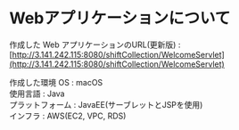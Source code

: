 # Webアプリケーションについて

作成した Web アプリケーションのURL(更新版) : [http://3.141.242.115:8080/shiftCollection/WelcomeServlet](http://3.141.242.115:8080/shiftCollection/WelcomeServlet)

作成した環境
OS : macOS  
使用言語 : Java  
プラットフォーム : JavaEE(サーブレットとJSPを使用)  
インフラ : AWS(EC2, VPC, RDS)
